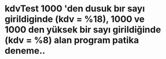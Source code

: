 # kdvTest 1000 'den dusuk bır sayı girildiginde (kdv = %18), 1000 ve 1000 den yüksek bir sayı girildiğinde (kdv = %8) alan program patika deneme..
